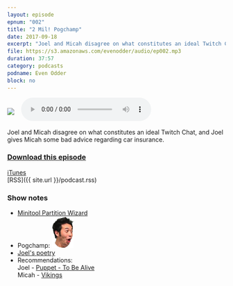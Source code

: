 ```yaml
---
layout: episode
epnum: "002"
title: "2 Mil! Pogchamp"
date: 2017-09-18
excerpt: "Joel and Micah disagree on what constitutes an ideal Twitch Chat, and Joel gives Micah some bad advice regarding car insurance."
file: https://s3.amazonaws.com/evenodder/audio/ep002.mp3
duration: 37:57
category: podcasts
podname: Even Odder
block: no
---
```


<audio id="player" controls>
  <source src="https://s3.amazonaws.com/evenodder/audio/ep002.mp3" type="audio/mpeg">
Your browser does not support the audio element
</audio>

<img style="float: left; margin-right: 1rem; margin-top: 1.5rem" src="https://s3.amazonaws.com/evenodder/covers/ep002.png"/>

Joel and Micah disagree on what constitutes an ideal Twitch Chat, and Joel gives Micah some bad advice regarding car insurance.    
### <a href="/public/podcast/ep002.mp3" download>Download this episode</a>  
[iTunes](https://itunes.apple.com/us/podcast/2-mil-pogchamp/id1286571587?i=1000392463551&mt=2)  
[RSS]({{ site.url }}/podcast.rss)  

### Show notes  
* [Minitool Partition Wizard](https://www.partitionwizard.com/free-partition-manager.html)
* Pogchamp: ![Pogchamp](/public/images/pogchamp.png)  
* [Joel's poetry](/work.html)
* Recommendations:  
	Joel - [Puppet - To Be Alive](https://www.youtube.com/watch?v=9E0Dr95yblg)  
	Micah - [Vikings](http://www.imdb.com/title/tt2306299/)  